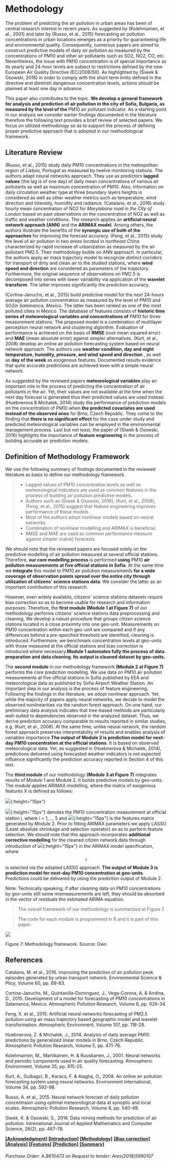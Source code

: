 # Methodology

The problem of predicting the air pollution in urban areas has been of central research interest in recent years. As suggested by (Kolehmainen, et al., 2001) and later by (Russo, et al., 2015) forecasting air pollution concentrations in urban locations emerges as a priority for guaranteeing life and environmental quality. Consequently, numerous papers are aimed to construct predictive models of daily air pollution as measured by the concentrations of PM10
 and other air pollutants such as SO2, NO2, CO, etc. Nevertheless, the issue with PM10 concentration is of special importance as its yearly and 24-hour levels are subject to restrictions defined by the new European Air Quality Directive (EC/2008/50). As highlighted by (Siwek &amp; Osowski, 2016) in order to comply with the short term limits defined in the directive and diminish dangerous concentration levels, actions should be planned at least one day in advance.

This paper also contributes to the topic. **We develop a general framework for analysis and prediction of air pollution in the city of Sofia, Bulgaria, as measured by the level of the** PM10 air pollutant indicator. As a starting point in our analysis we consider earlier findings documented in the literature therefore the following text provides a brief review of selected papers. We focus on utilized methodology so as to support the process of defining proper predictive approach that is adopted in our methodological framework.

## Literature Review

(Russo, et al., 2015) study daily PM10 concentrations in the metropolitan region of _Lisbon, Portugal_ as measured by twelve monitoring stations. The authors adapt neural networks approach. They use as predictors **lagged values** (the lag is of one day) of daily mean concentrations of various air pollutants as well as maximum concentration of PM10. Also, information on daily circulation weather type at three boundary layers heights is considered as well as other weather metrics such as temperature, wind direction and intensity, humidity and radiance. (Catalano, et al., 2016) study hourly mean concentration of NO2 for _Marylebone road in the City of London_ based on past observations on the concentration of NO2 as well as traffic and weather conditions. The research applies an **artificial neural network approach (ANN)** and the **ARIMAX model**. Among others, the authors illustrate the benefits of the **synergic use of both of the approaches** for improving the forecast accuracy. (Feng, et al., 2015) study the level of air pollution in _two areas located in northeast China_ characterized by rapid increase of urbanization as measured by the air pollutant PM2.5. Their methodology builds on ANN approach. In particular, the authors apply air mass trajectory model to recognize distinct corridors for transport of dirty and clean air to the studied stations, where **wind speed and direction** are considered as parameters of the trajectory. Furthermore, the original sequence of observations on PM2.5 is decomposed into series with lower variability via application of the **wavelet transform**. The latter improves significantly the prediction accuracy.

(Cortina-Januchs, et al., 2015) build predictive model for the next 24-hours average air pollution concentration as measured by the level of PM10 and SO2in _Salamanca, Mexico_. The latter has been ranked as one of the most polluted cities in Mexico. The database of features consists of **historic time series of meteorological variables and concentrations of** PM10 for three measurement stations. The proposed model is a combination of multilayer perception neural network and clustering algorithm. Evaluation of performance is achieved on the basis of **RMSE** (root mean squared error) and **MAE** (mean absolute error) against simpler alternatives. (Kurt, et al., 2008) develop an online air pollution forecasting system based on neural network approach. The authors use **weather condition, day and night temperature, humidity, pressure, and wind speed and direction** , as well as **day of the week** as exogenous features. Documented results evidence that quite accurate predictions are achieved even with a simple neural network.

As suggested by the reviewed papers **meteorological variables** play an important role in the process of predicting the concentration of air pollutants in the air. Yet, their values are not available at the time when the next day forecast is generated thus their predicted values are used instead. (Huebnerova &amp; Michalek, 2014) study the performance of prediction models on the concentration of PM10 when **the predicted covariates are used instead of the observed ones** for Brno, Czech Republic. They come to the finding that **there is no significant effect** for the case under study and predicted meteorological variables can be employed in the environmental management process. Last but not least, the paper of (Siwek &amp; Osowski, 2016) highlights the importance of **feature engineering** in the process of building accurate air prediction models.

## Definition of Methodology Framework

We use the following summary of findings documented in the reviewed literature as basis to define our methodology framework.

> - Lagged values of PM10 concentration levels as well as meteorological indicators are used as common features in the process of building air pollution predictive models.
> - Authors such as (Siwek &amp; Osowski, 2016), (Kurt, et al., 2008), (Feng, et al., 2015) suggest that feature engineering improves performance of these models.
> - Most of the authors adopt nonlinear models based on neural networks.
> - Combination of nonlinear modelling and ARIMAX is beneficial.
> - RMSE and MAE are used as common performance measure against simpler (naïve) forecasts.

We should note that the reviewed papers are focused solely on the predictive modelling of air pollution measured at several official stations. Therefore, **our core modelling process** is performed **using** PM10 **air pollution measurements**  **at five official stations in Sofia**. At the same time we **integrate** this model to PM10 air pollution measurements **for a wide coverage of observation points spread over the entire city through utilization of citizens&#39; science stations data**. We consider the latter as an important contribution of this research.

However, even widely available, citizens&#39; science stations datasets require bias correction so as to become usable for research and information purposes. Therefore, the **first module (Module 1 at Figure 7)** of our methodology performs citizens&#39; science stations data preprocessing and cleaning. We develop a robust procedure that groups citizen science stations located in a close proximity into one geo-unit.  Measurements on PM10 concentration within each geo-unit are compared and if any differences behind a pre-specified threshold are identified, cleaning is introduced. Furthermore, we benchmark concentration levels at geo-units with those measured at the official stations and bias correction is introduced where necessary.**Module 1 automates fully the process of data preparation and data cleaning. Its output is cleaned dataset by geo-units.**

The **second module** in our methodology framework **(Module 2 at Figure 7)** performs the core prediction modelling. We use data on PM10 air pollution measurements at five official stations in Sofia published by EEA and meteorological data as published by Sofia Airport Weather Station. An important step in our analysis is the process of feature engineering. Following the findings in the literature, we adopt nonlinear approach. Yet, while the majority of papers apply neural networks, we decide to model the observed nonlinearities via the random forest approach. On one hand, our preliminary data analysis indicates that tree-based methods are particularly well-suited to dependencies observed in the analyzed dataset. Thus, we derive prediction accuracy comparable to results reported in similar studies, e.g. (Kurt, et al., 2008). At the same time, unlike neural network, the random forest approach preserves interpretability of results and enables analysis of variables importance.**The output of Module 2 is prediction model for next-day PM10 concentration at the official stations**. It is based on observed meteorological data. Yet, as suggested in (Huebnerova &amp; Michalek, 2014), predictions delivered using forecasted weather indicators is not expected influence significantly the prediction accuracy reported in Section 4 of this text.

The **third module** of our methodology **(Module 3 at Figure 7)** integrates results of Module 1 and Module 2. It builds predictive models by geo-units. The module applies ARIMAX modelling, where the matrix of exogenous features X is defined as follows:

![](/media/method1.png){:height="15px"}

![](/media/method2.png){:height="15px"} denotes the PM10 concentration measurement at official station i, where i = 1,..., 5 and ![](/media/method3.png){:height="15px"} is the features matrix generated by Module 2. Prior to fitting ARIMAX parameters we apply LASSO (Least absolute shrinkage and selection operator) so as to perform feature selection. We should note that this approach incorporates **additional corrective modelling** for the cleaned citizen network data through introduction of ![](/media/method4.png){:height="15px"} in the ARIMAX model specification, where $$i$$ is selected via the adopted LASSO approach. **The output of Module 3 is prediction model for next-day PM10 concentration at geo-units**. Predictions could be delivered by using the prediction output of Module 2.

Note: Technically speaking, if after cleaning data on PM10 concentrations by geo-units still some mismeasurements are left, they should be absorbed in the vector of residuals the estimated ARIMA equation.

> The overall framework of our methodology is summarized at Figure 7.

> The code for each module is programmed in R and it is part of this paper.

 ![](/media/method.png)

Figure 7: Methodology framework. Source: Own

## References

Catalano, M. et al., 2016. Improving the prediction of air pollution peak episodes generated by urban transport network. Environmental Science &amp; Plicy, Volume 60, pp. 69-83.

Cortina-Januchs, M., Quintanilla-Dominguez, J., Vega-Corona, A. &amp; Andina, D., 2015. Development of a model for forecasting of PM10 concentrations in Salamanca, Mexico. Atmospheric Pollution Research, Volume 6, pp. 626-34.

Feng, X. et al., 2015. Artificial neural networks forecasting of PM2.5 pollution using air mass trajectory based geographic model and wavelet transformation. Atmospheric Environment, Volume 107, pp. 118-28.

Huebnerova, Z. &amp; Michalek, J., 2014. Analysis of daily average PM10 predictions by generalized linear models in Brno, Czech Republic. Atmospheric Pollution Research, Volume 5, pp. 471-76.

Kolehmainen, M., Martikainen, H. &amp; Ruuskanen, J., 2001. Neural networks and periodic components used in air quality forecasting. Atmospheric Environment, Volume 35, pp. 815-25.

Kurt, A., Gulbagci, B., Karaca, F. &amp; Alagha, O., 2008. An online air pollution forecasting system using neural networks. Environment International, Volume 34, pp. 592-98.

Russo, A. et al., 2015. Neural network forecast of daily pollution concentraion using optimal meteorological data at synoptic and local scales. Atmospheric Pollution Research, Volume 6, pp. 540-49.

Siwek, K. &amp; Osowski, S., 2016. Data mining methods for prediction of air pollution. Intrenational Journal of Applied Mathematics and Computer Science, 26(2), pp. 467-78.

[__[Acknowledgment]__](README.md) [__[Introduction]__](introduction.md) [__[Methodology]__](methodology.md) [__[Bias correction]__](cleandata.md) [__[Analysis]__](analysis.md) [__[Features]__](features.md) [__[Prediction]__](prediction.md) [__[Summary]__](summary.md)

###### *Purchase Order: A.B610473 on Request to tender: Ares(2018)5990107*
